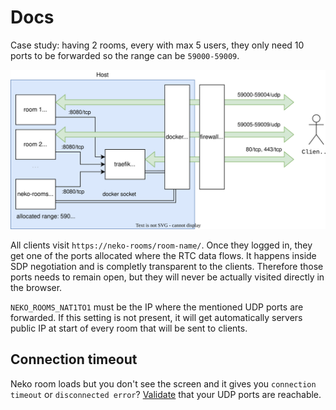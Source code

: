 # Docs

Case study: having 2 rooms, every with max 5 users, they only need 10 ports to be forwarded so the range can be `59000-59009`.

![architecture](./architecture.svg)

All clients visit `https://neko-rooms/room-name/`. Once they logged in, they get one of the ports allocated where the RTC data flows. It happens inside SDP negotiation and is completly transparent to the clients. Therefore those ports needs to remain open, but they will never be actually visited directly in the browser.

`NEKO_ROOMS_NAT1TO1` must be the IP where the mentioned UDP ports are forwarded. If this setting is not present, it will get automatically servers public IP at start of every room that will be sent to clients.

## Connection timeout

Neko room loads but you don't see the screen and it gives you `connection timeout` or `disconnected error`? [Validate](https://neko.m1k1o.net/#/getting-started/troubleshooting?id=validate-udp-ports-reachability) that your UDP ports are reachable.
